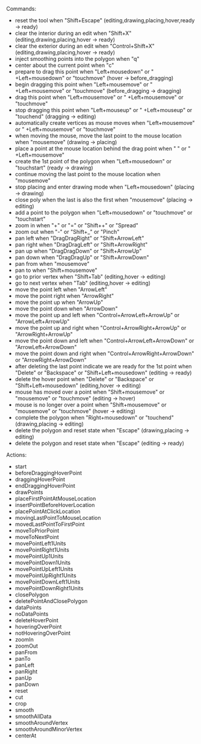 Commands:

-   reset the tool when "Shift+Escape" (editing,drawing,placing,hover,ready -> ready)
-   clear the interior during an edit when "Shift+X" (editing,drawing,placing,hover -> ready)
-   clear the exterior during an edit when "Control+Shift+X" (editing,drawing,placing,hover -> ready)
-   inject smoothing points into the polygon when "q"
-   center about the current point when "c"
-   prepare to drag this point when "Left+mousedown" or " +Left+mousedown" or "touchmove" (hover -> before_dragging)
-   begin dragging this point when "Left+mousemove" or " +Left+mousemove" or "touchmove" (before_dragging -> dragging)
-   drag this point when "Left+mousemove" or " +Left+mousemove" or "touchmove"
-   stop dragging this point when "Left+mouseup" or " +Left+mouseup" or "touchend" (dragging -> editing)
-   automatically create vertices as mouse moves when "Left+mousemove" or " +Left+mousemove" or "touchmove"
-   when moving the mouse, move the last point to the mouse location when "mousemove" (drawing -> placing)
-   place a point at the mouse location behind the drag point when " " or " +Left+mousemove"
-   create the 1st point of the polygon when "Left+mousedown" or "touchstart" (ready -> drawing)
-   continue moving the last point to the mouse location when "mousemove"
-   stop placing and enter drawing mode when "Left+mousedown" (placing -> drawing)
-   close poly when the last is also the first when "mousemove" (placing -> editing)
-   add a point to the polygon when "Left+mousedown" or "touchmove" or "touchstart"
-   zoom in when "+" or "=" or "Shift++" or "Spread"
-   zoom out when "-" or "Shift+\_" or "Pinch"
-   pan left when "DragDragRight" or "Shift+ArrowLeft"
-   pan right when "DragDragLeft" or "Shift+ArrowRight"
-   pan up when "DragDragDown" or "Shift+ArrowUp"
-   pan down when "DragDragUp" or "Shift+ArrowDown"
-   pan from when "mousemove"
-   pan to when "Shift+mousemove"
-   go to prior vertex when "Shift+Tab" (editing,hover -> editing)
-   go to next vertex when "Tab" (editing,hover -> editing)
-   move the point left when "ArrowLeft"
-   move the point right when "ArrowRight"
-   move the point up when "ArrowUp"
-   move the point down when "ArrowDown"
-   move the point up and left when "Control+ArrowLeft+ArrowUp" or "ArrowLeft+ArrowUp"
-   move the point up and right when "Control+ArrowRight+ArrowUp" or "ArrowRight+ArrowUp"
-   move the point down and left when "Control+ArrowLeft+ArrowDown" or "ArrowLeft+ArrowDown"
-   move the point down and right when "Control+ArrowRight+ArrowDown" or "ArrowRight+ArrowDown"
-   after deleting the last point indicate we are ready for the 1st point when "Delete" or "Backspace" or "Shift+Left+mousedown" (editing -> ready)
-   delete the hover point when "Delete" or "Backspace" or "Shift+Left+mousedown" (editing,hover -> editing)
-   mouse has moved over a point when "Shift+mousemove" or "mousemove" or "touchmove" (editing -> hover)
-   mouse is no longer over a point when "Shift+mousemove" or "mousemove" or "touchmove" (hover -> editing)
-   complete the polygon when "Right+mousedown" or "touchend" (drawing,placing -> editing)
-   delete the polygon and reset state when "Escape" (drawing,placing -> editing)
-   delete the polygon and reset state when "Escape" (editing -> ready)

Actions:

-   start
-   beforeDraggingHoverPoint
-   draggingHoverPoint
-   endDraggingHoverPoint
-   drawPoints
-   placeFirstPointAtMouseLocation
-   insertPointBeforeHoverLocation
-   placePointAtClickLocation
-   movingLastPointToMouseLocation
-   movedLastPointToFirstPoint
-   moveToPriorPoint
-   moveToNextPoint
-   movePointLeft1Units
-   movePointRight1Units
-   movePointUp1Units
-   movePointDown1Units
-   movePointUpLeft1Units
-   movePointUpRight1Units
-   movePointDownLeft1Units
-   movePointDownRight1Units
-   closePolygon
-   deletePointAndClosePolygon
-   dataPoints
-   noDataPoints
-   deleteHoverPoint
-   hoveringOverPoint
-   notHoveringOverPoint
-   zoomIn
-   zoomOut
-   panFrom
-   panTo
-   panLeft
-   panRight
-   panUp
-   panDown
-   reset
-   cut
-   crop
-   smooth
-   smoothAllData
-   smoothAroundVertex
-   smoothAroundMinorVertex
-   centerAt
